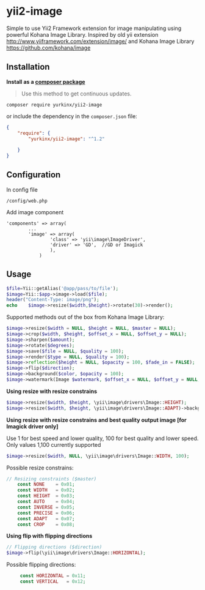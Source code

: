 yii2-image
==========

Simple to use Yii2 Framework extension for image manipulating using powerful Kohana Image Library.  Inspired by old yii extension 
http://www.yiiframework.com/extension/image/ and Kohana Image Library https://github.com/kohana/image

Installation
------------
**Install as a [composer package](https://packagist.org/packages/yurkinx/yii2-image)**
> Use this method to get continuous updates.

```
composer require yurkinx/yii2-image
```
or include the dependency in the `composer.json` file:
```json
{
    "require": {
        "yurkinx/yii2-image": "^1.2"
       
    }
}
```
Configuration
-------------
In config file
```code
/config/web.php
```
Add image component
```code
'components' => array(
        ...
        'image' => array(
        	 	'class' => 'yii\image\ImageDriver',
        		'driver' => 'GD',  //GD or Imagick
        		),
		    )
```
Usage
-----
```php
$file=Yii::getAlias('@app/pass/to/file'); 
$image=Yii::$app->image->load($file);
header("Content-Type: image/png");
echo 	$image->resize($width,$height)->rotate(30)->render();
```

Supported methods out of the box from Kohana Image Library:
```php
$image->resize($width = NULL, $height = NULL, $master = NULL);
$image->crop($width, $height, $offset_x = NULL, $offset_y = NULL);
$image->sharpen($amount);
$image->rotate($degrees);
$image->save($file = NULL, $quality = 100);
$image->render($type = NULL, $quality = 100);
$image->reflection($height = NULL, $opacity = 100, $fade_in = FALSE);
$image->flip($direction);
$image->background($color, $opacity = 100);
$image->watermark(Image $watermark, $offset_x = NULL, $offset_y = NULL, $opacity = 100);
```
**Using resize with resize constrains**
```php
$image->resize($width, $height, \yii\image\drivers\Image::HEIGHT);
$image->resize($width, $height, \yii\image\drivers\Image::ADAPT)->background('#fff');
```
**Using resize with resize constrains and best quality output image [for Imagick driver only]**

Use 1 for best speed and lower quality, 100 for best quality and lower speed. Only values 1,100 currently supported
```php
$image->resize($width, NULL, \yii\image\drivers\Image::WIDTH, 100);
```

Possible resize constrains:
```php
// Resizing constraints ($master)
    const NONE    = 0x01;
    const WIDTH   = 0x02;
    const HEIGHT  = 0x03;
    const AUTO    = 0x04;
    const INVERSE = 0x05;
    const PRECISE = 0x06;
    const ADAPT   = 0x07;
    const CROP    = 0x08;
```
**Using flip with flipping directions**
```php
// Flipping directions ($direction)
$image->flip(\yii\image\drivers\Image::HORIZONTAL);
```
Possible flipping directions:
```php
     const HORIZONTAL = 0x11;
     const VERTICAL   = 0x12;
```


